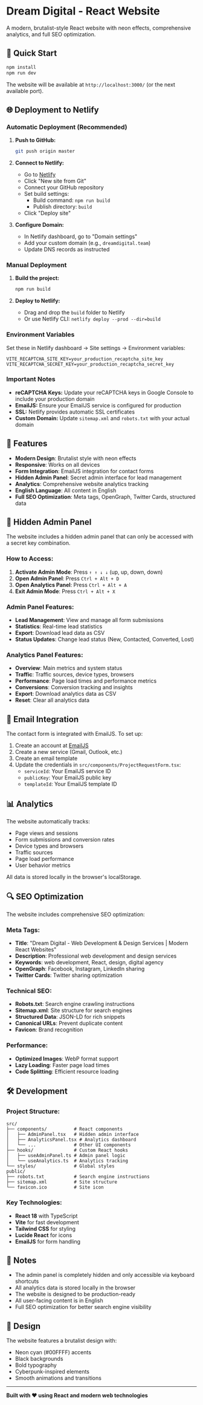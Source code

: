 # Dream Digital - React Website

A modern, brutalist-style React website with neon effects, comprehensive analytics, and full SEO optimization.

## 🚀 Quick Start

```bash
npm install
npm run dev
```

The website will be available at `http://localhost:3000/` (or the next available port).

## 🌐 Deployment to Netlify

### Automatic Deployment (Recommended)

1. **Push to GitHub:**
   ```bash
   git push origin master
   ```

2. **Connect to Netlify:**
   - Go to [Netlify](https://netlify.com)
   - Click "New site from Git"
   - Connect your GitHub repository
   - Set build settings:
     - Build command: `npm run build`
     - Publish directory: `build`
   - Click "Deploy site"

3. **Configure Domain:**
   - In Netlify dashboard, go to "Domain settings"
   - Add your custom domain (e.g., `dreamdigital.team`)
   - Update DNS records as instructed

### Manual Deployment

1. **Build the project:**
   ```bash
   npm run build
   ```

2. **Deploy to Netlify:**
   - Drag and drop the `build` folder to Netlify
   - Or use Netlify CLI: `netlify deploy --prod --dir=build`

### Environment Variables

Set these in Netlify dashboard → Site settings → Environment variables:

```
VITE_RECAPTCHA_SITE_KEY=your_production_recaptcha_site_key
VITE_RECAPTCHA_SECRET_KEY=your_production_recaptcha_secret_key
```

### Important Notes

- **reCAPTCHA Keys:** Update your reCAPTCHA keys in Google Console to include your production domain
- **EmailJS:** Ensure your EmailJS service is configured for production
- **SSL:** Netlify provides automatic SSL certificates
- **Custom Domain:** Update `sitemap.xml` and `robots.txt` with your actual domain

## 🎯 Features

- **Modern Design**: Brutalist style with neon effects
- **Responsive**: Works on all devices
- **Form Integration**: EmailJS integration for contact forms
- **Hidden Admin Panel**: Secret admin interface for lead management
- **Analytics**: Comprehensive website analytics tracking
- **English Language**: All content in English
- **Full SEO Optimization**: Meta tags, OpenGraph, Twitter Cards, structured data

## 🔐 Hidden Admin Panel

The website includes a hidden admin panel that can only be accessed with a secret key combination.

### How to Access:

1. **Activate Admin Mode**: Press `↑ ↑ ↓ ↓` (up, up, down, down)
2. **Open Admin Panel**: Press `Ctrl + Alt + D`
3. **Open Analytics Panel**: Press `Ctrl + Alt + A`
4. **Exit Admin Mode**: Press `Ctrl + Alt + X`

### Admin Panel Features:
- **Lead Management**: View and manage all form submissions
- **Statistics**: Real-time lead statistics
- **Export**: Download lead data as CSV
- **Status Updates**: Change lead status (New, Contacted, Converted, Lost)

### Analytics Panel Features:
- **Overview**: Main metrics and system status
- **Traffic**: Traffic sources, device types, browsers
- **Performance**: Page load times and performance metrics
- **Conversions**: Conversion tracking and insights
- **Export**: Download analytics data as CSV
- **Reset**: Clear all analytics data

## 📧 Email Integration

The contact form is integrated with EmailJS. To set up:

1. Create an account at [EmailJS](https://www.emailjs.com/)
2. Create a new service (Gmail, Outlook, etc.)
3. Create an email template
4. Update the credentials in `src/components/ProjectRequestForm.tsx`:
   - `serviceId`: Your EmailJS service ID
   - `publicKey`: Your EmailJS public key
   - `templateId`: Your EmailJS template ID

## 📊 Analytics

The website automatically tracks:
- Page views and sessions
- Form submissions and conversion rates
- Device types and browsers
- Traffic sources
- Page load performance
- User behavior metrics

All data is stored locally in the browser's localStorage.

## 🔍 SEO Optimization

The website includes comprehensive SEO optimization:

### Meta Tags:
- **Title**: "Dream Digital - Web Development & Design Services | Modern React Websites"
- **Description**: Professional web development and design services
- **Keywords**: web development, React, design, digital agency
- **OpenGraph**: Facebook, Instagram, LinkedIn sharing
- **Twitter Cards**: Twitter sharing optimization

### Technical SEO:
- **Robots.txt**: Search engine crawling instructions
- **Sitemap.xml**: Site structure for search engines
- **Structured Data**: JSON-LD for rich snippets
- **Canonical URLs**: Prevent duplicate content
- **Favicon**: Brand recognition

### Performance:
- **Optimized Images**: WebP format support
- **Lazy Loading**: Faster page load times
- **Code Splitting**: Efficient resource loading

## 🛠️ Development

### Project Structure:
```
src/
├── components/          # React components
│   ├── AdminPanel.tsx   # Hidden admin interface
│   ├── AnalyticsPanel.tsx # Analytics dashboard
│   └── ...              # Other UI components
├── hooks/               # Custom React hooks
│   ├── useAdminPanel.ts # Admin panel logic
│   └── useAnalytics.ts  # Analytics tracking
└── styles/              # Global styles
public/
├── robots.txt           # Search engine instructions
├── sitemap.xml          # Site structure
└── favicon.ico          # Site icon
```

### Key Technologies:
- **React 18** with TypeScript
- **Vite** for fast development
- **Tailwind CSS** for styling
- **Lucide React** for icons
- **EmailJS** for form handling

## 📝 Notes

- The admin panel is completely hidden and only accessible via keyboard shortcuts
- All analytics data is stored locally in the browser
- The website is designed to be production-ready
- All user-facing content is in English
- Full SEO optimization for better search engine visibility

## 🎨 Design

The website features a brutalist design with:
- Neon cyan (#00FFFF) accents
- Black backgrounds
- Bold typography
- Cyberpunk-inspired elements
- Smooth animations and transitions

---

**Built with ❤️ using React and modern web technologies**
  